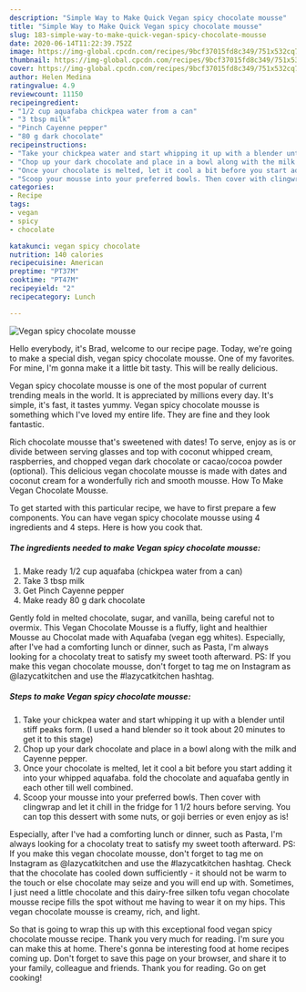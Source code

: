 ```yaml
---
description: "Simple Way to Make Quick Vegan spicy chocolate mousse"
title: "Simple Way to Make Quick Vegan spicy chocolate mousse"
slug: 183-simple-way-to-make-quick-vegan-spicy-chocolate-mousse
date: 2020-06-14T11:22:39.752Z
image: https://img-global.cpcdn.com/recipes/9bcf37015fd8c349/751x532cq70/vegan-spicy-chocolate-mousse-recipe-main-photo.jpg
thumbnail: https://img-global.cpcdn.com/recipes/9bcf37015fd8c349/751x532cq70/vegan-spicy-chocolate-mousse-recipe-main-photo.jpg
cover: https://img-global.cpcdn.com/recipes/9bcf37015fd8c349/751x532cq70/vegan-spicy-chocolate-mousse-recipe-main-photo.jpg
author: Helen Medina
ratingvalue: 4.9
reviewcount: 11150
recipeingredient:
- "1/2 cup aquafaba chickpea water from a can"
- "3 tbsp milk"
- "Pinch Cayenne pepper"
- "80 g dark chocolate"
recipeinstructions:
- "Take your chickpea water and start whipping it up with a blender until stiff peaks form. (I used a hand blender so it took about 20 minutes to get it to this stage)"
- "Chop up your dark chocolate and place in a bowl along with the milk and Cayenne pepper."
- "Once your chocolate is melted, let it cool a bit before you start adding it into your whipped aquafaba. fold the chocolate and aquafaba gently in each other till well combined."
- "Scoop your mousse into your preferred bowls. Then cover with clingwrap and let it chill in the fridge for 1 1/2 hours before serving. You can top this dessert with some nuts, or goji berries or even enjoy as is!"
categories:
- Recipe
tags:
- vegan
- spicy
- chocolate

katakunci: vegan spicy chocolate 
nutrition: 140 calories
recipecuisine: American
preptime: "PT37M"
cooktime: "PT47M"
recipeyield: "2"
recipecategory: Lunch

---
```



![Vegan spicy chocolate mousse](https://img-global.cpcdn.com/recipes/9bcf37015fd8c349/751x532cq70/vegan-spicy-chocolate-mousse-recipe-main-photo.jpg)

Hello everybody, it's Brad, welcome to our recipe page. Today, we're going to make a special dish, vegan spicy chocolate mousse. One of my favorites. For mine, I'm gonna make it a little bit tasty. This will be really delicious.

Vegan spicy chocolate mousse is one of the most popular of current trending meals in the world. It is appreciated by millions every day. It's simple, it's fast, it tastes yummy. Vegan spicy chocolate mousse is something which I've loved my entire life. They are fine and they look fantastic.

Rich chocolate mousse that&#39;s sweetened with dates! To serve, enjoy as is or divide between serving glasses and top with coconut whipped cream, raspberries, and chopped vegan dark chocolate or cacao/cocoa powder (optional). This delicious vegan chocolate mousse is made with dates and coconut cream for a wonderfully rich and smooth mousse. How To Make Vegan Chocolate Mousse.


To get started with this particular recipe, we have to first prepare a few components. You can have vegan spicy chocolate mousse using 4 ingredients and 4 steps. Here is how you cook that.

<!--inarticleads1-->

##### The ingredients needed to make Vegan spicy chocolate mousse:

1. Make ready 1/2 cup aquafaba (chickpea water from a can)
1. Take 3 tbsp milk
1. Get Pinch Cayenne pepper
1. Make ready 80 g dark chocolate


Gently fold in melted chocolate, sugar, and vanilla, being careful not to overmix. This Vegan Chocolate Mousse is a fluffy, light and healthier Mousse au Chocolat made with Aquafaba (vegan egg whites). Especially, after I&#39;ve had a comforting lunch or dinner, such as Pasta, I&#39;m always looking for a chocolaty treat to satisfy my sweet tooth afterward. PS: If you make this vegan chocolate mousse, don&#39;t forget to tag me on Instagram as @lazycatkitchen and use the #lazycatkitchen hashtag. 

<!--inarticleads2-->

##### Steps to make Vegan spicy chocolate mousse:

1. Take your chickpea water and start whipping it up with a blender until stiff peaks form. (I used a hand blender so it took about 20 minutes to get it to this stage)
1. Chop up your dark chocolate and place in a bowl along with the milk and Cayenne pepper.
1. Once your chocolate is melted, let it cool a bit before you start adding it into your whipped aquafaba. fold the chocolate and aquafaba gently in each other till well combined.
1. Scoop your mousse into your preferred bowls. Then cover with clingwrap and let it chill in the fridge for 1 1/2 hours before serving. You can top this dessert with some nuts, or goji berries or even enjoy as is!


Especially, after I&#39;ve had a comforting lunch or dinner, such as Pasta, I&#39;m always looking for a chocolaty treat to satisfy my sweet tooth afterward. PS: If you make this vegan chocolate mousse, don&#39;t forget to tag me on Instagram as @lazycatkitchen and use the #lazycatkitchen hashtag. Check that the chocolate has cooled down sufficiently - it should not be warm to the touch or else chocolate may seize and you will end up with. Sometimes, I just need a little chocolate and this dairy-free silken tofu vegan chocolate mousse recipe fills the spot without me having to wear it on my hips. This vegan chocolate mousse is creamy, rich, and light. 

So that is going to wrap this up with this exceptional food vegan spicy chocolate mousse recipe. Thank you very much for reading. I'm sure you can make this at home. There's gonna be interesting food at home recipes coming up. Don't forget to save this page on your browser, and share it to your family, colleague and friends. Thank you for reading. Go on get cooking!
